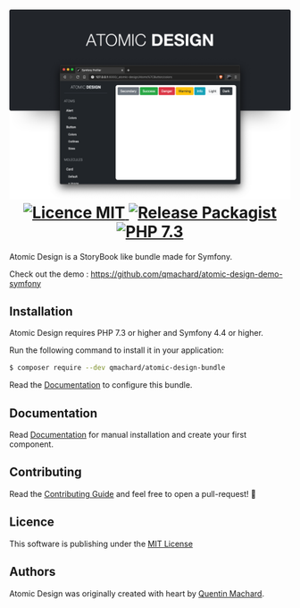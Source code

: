 <h1 align="center">
    <img src="./src/Resources/doc/atomic-design-banner.png" alt="atomic-design" />
    <br />
    <a href="./LICENSE.md" title="Licence MIT">
        <img src="https://img.shields.io/packagist/l/qmachard/atomic-design-bundle" alt="Licence MIT" />
    </a>
    <a href="https://packagist.org/packages/qmachard/atomic-design-bundle" title="Packagist">
        <img src="https://img.shields.io/packagist/v/qmachard/atomic-design-bundle?include_prereleases" alt="Release Packagist" />
    </a>
    <a href="https://packagist.org/packages/qmachard/atomic-design-bundle" title="PHP 7.3">
        <img src="https://img.shields.io/packagist/php-v/qmachard/atomic-design-bundle" alt="PHP 7.3" />
    </a>
</h1>

Atomic Design is a StoryBook like bundle made for Symfony.

Check out the demo : https://github.com/qmachard/atomic-design-demo-symfony

Installation
------------

Atomic Design requires PHP 7.3 or higher and Symfony 4.4 or higher.

Run the following command to install it in your application:

```bash
$ composer require --dev qmachard/atomic-design-bundle
```

Read the [Documentation](src/Resources/doc/index.rst) to configure this bundle.

Documentation
-------------

Read [Documentation](src/Resources/doc/index.rst) for manual installation and create your first component.

Contributing
------------

Read the [Contributing Guide](CONTRIBUTING.md) and feel free to open a pull-request! 🍻

Licence
-------

This software is publishing under the [MIT License](LICENSE.md)

Authors
-------

Atomic Design was originally created with heart by [Quentin Machard](https://twitter.com/quentinmachard).
